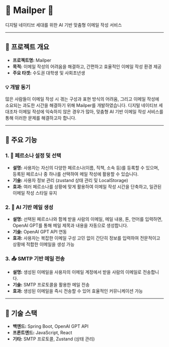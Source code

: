 # 🎉 Mailper 🎉

디지털 네이티브 세대를 위한 AI 기반 맞춤형 이메일 작성 서비스

---

## 📌 프로젝트 개요

- **프로젝트명:** Mailper
- **목적:** 이메일 작성의 어려움을 해결하고, 간편하고 효율적인 이메일 작성 환경 제공
- **주요 타겟:** 수도권 대학생 및 사회초년생

### 💡 개발 동기

많은 사람들이 이메일 작성 시 겪는 구성과 표현 방식의 어려움, 그리고 이메일 작성에 소요되는 과도한 시간을 해결하기 위해 Mailper를 개발하였습니다. 디지털 네이티브 세대조차 이메일 작성에 익숙하지 않은 경우가 많아, 맞춤형 AI 기반 이메일 작성 서비스를 통해 이러한 문제를 해결하고자 합니다.

---

## 🌟 주요 기능

### 1. 💬 페르소나 설정 및 선택

- **설명:** 사용자는 자신의 다양한 페르소나(이름, 직책, 소속 등)를 등록할 수 있으며, 등록된 페르소나 중 하나를 선택하여 메일 작성에 활용할 수 있습니다.
- **기술:** 사용자 정보 관리 (zustand 상태 관리 및 LocalStorage)
- **효과:** 여러 페르소나를 상황에 맞게 활용하여 이메일 작성 시간을 단축하고, 일관된 이메일 작성 스타일 유지

### 2. 📝 AI 기반 메일 생성

- **설명:** 선택된 페르소나와 함께 받을 사람의 이메일, 메일 내용, 톤, 언어를 입력하면, OpenAI GPT를 통해 메일 제목과 내용을 자동으로 생성합니다.
- **기술:** OpenAI GPT API 연동
- **효과:** 사용자는 복잡한 이메일 구성 고민 없이 간단히 정보를 입력하여 전문적이고 상황에 적합한 이메일을 생성 가능

### 3. 📤 SMTP 기반 메일 전송

- **설명:** 생성된 이메일을 사용자의 이메일 계정에서 받을 사람의 이메일로 전송합니다.
- **기술:** SMTP 프로토콜을 활용한 메일 전송
- **효과:** 생성된 이메일을 즉시 전송할 수 있어 효율적인 커뮤니케이션 가능

---

## 🔧 기술 스택

- **백엔드:** Spring Boot, OpenAI GPT API
- **프론트엔드:** JavaScript, React
- **기타:** SMTP 프로토콜, Zustand (상태 관리)
